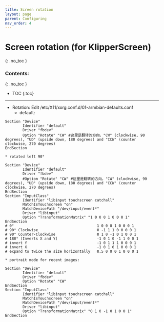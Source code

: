 ```yaml
---
title: Screen rotation
layout: page
parent: Configuring
nav_order: 4
---
```

# Screen rotation (for KlipperScreen)
{: .no_toc }
### Contents:
{: .no_toc }
- TOC
{:toc}
----

  * Rotation: Edit /etc/X11/xorg.conf.d/01-armbian-defaults.conf
    * default:
```
Section "Device"
        Identifier "default"
        Driver "fbdev"
        Option "Rotate" "CW" #这里是翻转的方向，"CW" (clockwise, 90 degrees), "UD" (upside down, 180 degrees) and "CCW" (counter clockwise, 270 degrees)
EndSection
```
    * rotated left 90°
```
Section "Device"
        Identifier "default"
        Driver "fbdev"
        #Option "Rotate" "CW" #这里是翻转的方向，"CW" (clockwise, 90 degrees), "UD" (upside down, 180 degrees) and "CCW" (counter clockwise, 270 degrees)
EndSection
Section "InputClass"
        Identifier "libinput touchscreen catchall"
        MatchIsTouchscreen "on"
        MatchDevicePath "/dev/input/event*"
        Driver "libinput"
        Option "TransformationMatrix" "1 0 0 0 1 0 0 0 1"
EndSection
# 0°                                      1 0 0 0 1 0 0 0 1
# 90° Clockwise                           0 -1 1 1 0 0 0 0 1
# 90° Counter-Clockwise                   0 1 0 -1 0 1 0 0 1
# 180° (Inverts X and Y)                  -1 0 1 0 -1 1 0 0 1
# invert Y                                -1 0 1 1 1 0 0 0 1
# invert X                                -1 0 1 0 1 0 0 0 1
# expand to twice the size horizontally   0.5 0 0 0 1 0 0 0 1
```

    * portrait mode for recent images:
```
Section "Device"
        Identifier "default"
        Driver "fbdev"
        Option "Rotate" "CW"
EndSection
Section "InputClass"
        Identifier "libinput touchscreen catchall"
        MatchIsTouchscreen "on"
        MatchDevicePath "/dev/input/event*"
        Driver "libinput"
        Option "TransformationMatrix" "0 1 0 -1 0 1 0 0 1"
EndSection
```

